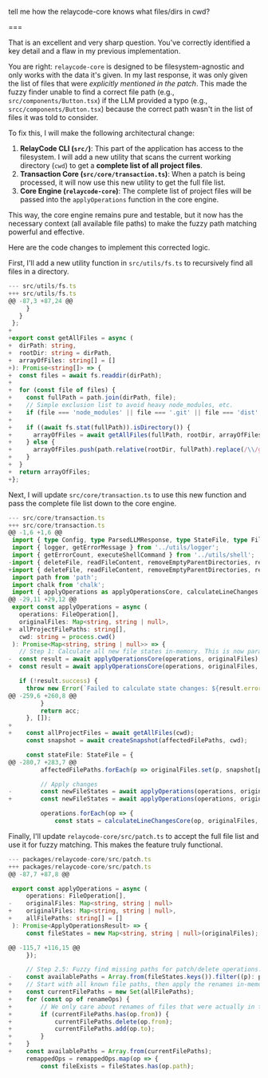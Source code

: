 tell me how the relaycode-core knows what files/dirs in cwd?

===

That is an excellent and very sharp question. You've correctly identified a key detail and a flaw in my previous implementation.

You are right: `relaycode-core` is designed to be filesystem-agnostic and only works with the data it's given. In my last response, it was only given the list of files that were *explicitly mentioned in the patch*. This made the fuzzy finder unable to find a correct file path (e.g., `src/components/Button.tsx`) if the LLM provided a typo (e.g., `srcc/components/Button.tsx`) because the correct path wasn't in the list of files it was told to consider.

To fix this, I will make the following architectural change:

1.  **RelayCode CLI (`src/`)**: This part of the application has access to the filesystem. I will add a new utility that scans the current working directory (`cwd`) to get a **complete list of all project files**.
2.  **Transaction Core (`src/core/transaction.ts`)**: When a patch is being processed, it will now use this new utility to get the full file list.
3.  **Core Engine (`relaycode-core`)**: The complete list of project files will be passed into the `applyOperations` function in the core engine.

This way, the core engine remains pure and testable, but it now has the necessary context (all available file paths) to make the fuzzy path matching powerful and effective.

Here are the code changes to implement this corrected logic.

First, I'll add a new utility function in `src/utils/fs.ts` to recursively find all files in a directory.

```typescript // src/utils/fs.ts standard-diff
--- src/utils/fs.ts
+++ src/utils/fs.ts
@@ -87,3 +87,24 @@
     }
   }
 };
+
+export const getAllFiles = async (
+  dirPath: string,
+  rootDir: string = dirPath,
+  arrayOfFiles: string[] = []
+): Promise<string[]> => {
+  const files = await fs.readdir(dirPath);
+
+  for (const file of files) {
+    const fullPath = path.join(dirPath, file);
+    // Simple exclusion list to avoid heavy node_modules, etc.
+    if (file === 'node_modules' || file === '.git' || file === 'dist' || file === '.DS_Store') continue;
+
+    if ((await fs.stat(fullPath)).isDirectory()) {
+      arrayOfFiles = await getAllFiles(fullPath, rootDir, arrayOfFiles);
+    } else {
+      arrayOfFiles.push(path.relative(rootDir, fullPath).replace(/\\/g, '/'));
+    }
+  }
+  return arrayOfFiles;
+};

```

Next, I will update `src/core/transaction.ts` to use this new function and pass the complete file list down to the core engine.

```typescript // src/core/transaction.ts standard-diff
--- src/core/transaction.ts
+++ src/core/transaction.ts
@@ -1,6 +1,6 @@
 import { type Config, type ParsedLLMResponse, type StateFile, type FileSnapshot, type FileOperation, normalizeGitCommitMsg } from 'relaycode-core';
 import { logger, getErrorMessage } from '../utils/logger';
 import { getErrorCount, executeShellCommand } from '../utils/shell';
-import { deleteFile, readFileContent, removeEmptyParentDirectories, renameFile, writeFileContent } from '../utils/fs';
+import { deleteFile, readFileContent, removeEmptyParentDirectories, renameFile, writeFileContent, getAllFiles } from '../utils/fs';
 import path from 'path';
 import chalk from 'chalk';
 import { applyOperations as applyOperationsCore, calculateLineChanges as calculateLineChangesCore } from 'relaycode-core';
@@ -29,11 +29,12 @@
 export const applyOperations = async (
   operations: FileOperation[],
   originalFiles: Map<string, string | null>,
+  allProjectFilePaths: string[],
   cwd: string = process.cwd()
 ): Promise<Map<string, string | null>> => {
   // Step 1: Calculate all new file states in-memory. This is now parallelized inside relaycode-core.
-  const result = await applyOperationsCore(operations, originalFiles);
+  const result = await applyOperationsCore(operations, originalFiles, allProjectFilePaths);

   if (!result.success) {
     throw new Error(`Failed to calculate state changes: ${result.error || 'Unknown error'}`);
@@ -259,6 +260,8 @@
         }
         return acc;
     }, []);
+
+    const allProjectFiles = await getAllFiles(cwd);
     const snapshot = await createSnapshot(affectedFilePaths, cwd);

     const stateFile: StateFile = {
@@ -280,7 +283,7 @@
         affectedFilePaths.forEach(p => originalFiles.set(p, snapshot[p] ?? null));

         // Apply changes
-        const newFileStates = await applyOperations(operations, originalFiles, cwd);
+        const newFileStates = await applyOperations(operations, originalFiles, allProjectFiles, cwd);

         operations.forEach(op => {
             const stats = calculateLineChangesCore(op, originalFiles, newFileStates);

```

Finally, I'll update `relaycode-core/src/patch.ts` to accept the full file list and use it for fuzzy matching. This makes the feature truly functional.

```typescript // packages/relaycode-core/src/patch.ts standard-diff
--- packages/relaycode-core/src/patch.ts
+++ packages/relaycode-core/src/patch.ts
@@ -87,7 +87,8 @@

 export const applyOperations = async (
     operations: FileOperation[],
-    originalFiles: Map<string, string | null>
+    originalFiles: Map<string, string | null>,
+    allFilePaths: string[] = []
 ): Promise<ApplyOperationsResult> => {
     const fileStates = new Map<string, string | null>(originalFiles);

@@ -115,7 +116,15 @@
     });

     // Step 2.5: Fuzzy find missing paths for patch/delete operations.
-    const availablePaths = Array.from(fileStates.keys()).filter((p): p is string => p !== null);
+    // Start with all known file paths, then apply the renames in-memory to get an up-to-date list.
+    const currentFilePaths = new Set(allFilePaths);
+    for (const op of renameOps) {
+        // We only care about renames of files that were actually in the project list
+        if (currentFilePaths.has(op.from)) {
+            currentFilePaths.delete(op.from);
+            currentFilePaths.add(op.to);
+        }
+    }
+    const availablePaths = Array.from(currentFilePaths);
     remappedOps = remappedOps.map(op => {
         const fileExists = fileStates.has(op.path);


```
